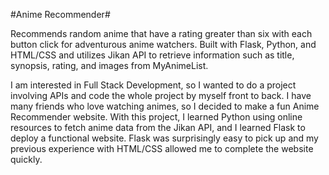 #Anime Recommender#

Recommends random anime that have a rating greater than six with each button click for adventurous anime watchers.
Built with Flask, Python, and HTML/CSS and utilizes Jikan API to retrieve information such as title, synopsis, rating, and images from MyAnimeList.

I am interested in Full Stack Development, so I wanted to do a project involving APIs and code the whole project by myself front to back.  I have many friends who love watching animes, so I decided to make a fun Anime Recommender website.  With this project, I learned Python using online resources to fetch anime data from the Jikan API, and I learned Flask to deploy a functional website. Flask was surprisingly easy to pick up and my previous experience with HTML/CSS allowed me to complete the website quickly.
